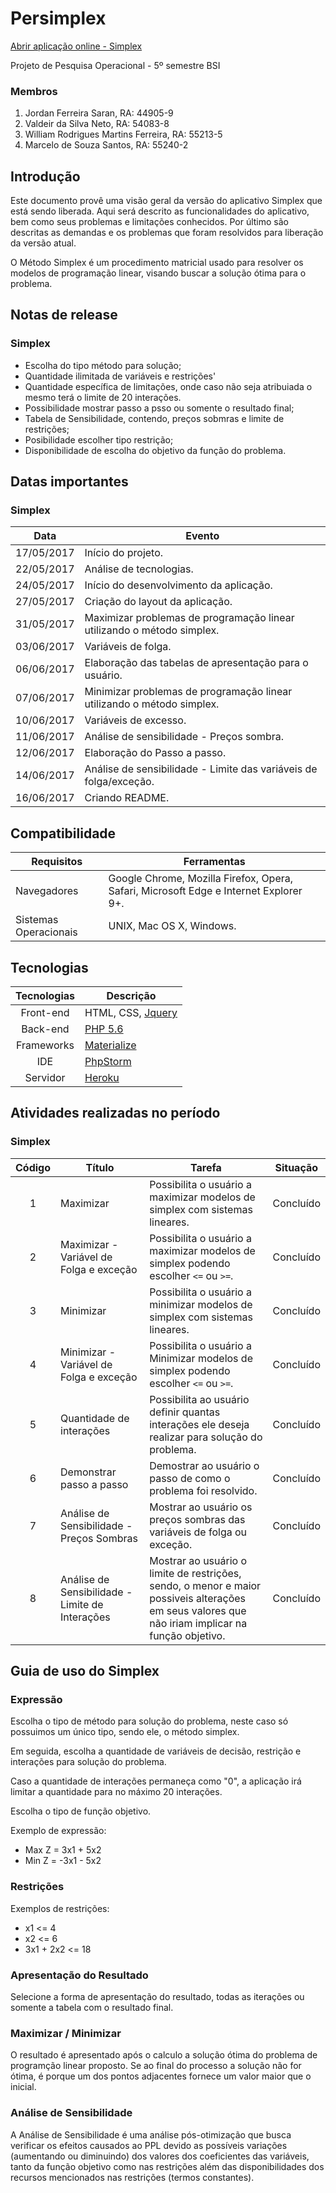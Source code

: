 # Persimplex

[Abrir aplicação online - Simplex](http://persimplex.herokuapp.com)

Projeto de Pesquisa Operacional - 5º semestre BSI

### Membros
1. Jordan Ferreira Saran, RA: 44905-9
2. Valdeir da Silva Neto, RA: 54083-8
3. William Rodrigues Martins Ferreira, RA: 55213-5
4. Marcelo de Souza Santos, RA: 55240-2

## Introdução
Este documento provê uma visão geral da versão do aplicativo Simplex que está sendo liberada.
Aqui será descrito as funcionalidades do aplicativo, bem como seus problemas e limitações conhecidos.
Por último são descritas as demandas e os problemas que foram resolvidos para liberação da versão atual.

O Método Simplex é um procedimento matricial usado para resolver os modelos de
programação linear, visando buscar a solução ótima para o problema.

## Notas de release

### Simplex

* Escolha do tipo método para solução;
* Quantidade ilimitada de variáveis e restrições'
* Quantidade específica de limitações, onde caso não seja atribuiada o mesmo terá o limite de 20 interações.
* Possibilidade mostrar passo a psso  ou somente o resultado final;
* Tabela de Sensibilidade, contendo, preços sobmras e limite de restrições;
* Posibilidade escolher tipo restrição;
* Disponibilidade de escolha do objetivo da função do problema.

## Datas importantes

### Simplex

| Data  | Evento    |
|:-----:|-----------|
| 17/05/2017    | Início do projeto.   |
| 22/05/2017    | Análise de tecnologias.   |
| 24/05/2017    | Início do desenvolvimento da aplicação.   |
| 27/05/2017    | Criação do layout da aplicação.  |
| 31/05/2017    | Maximizar problemas de programação linear utilizando o método simplex.  |
| 03/06/2017    | Variáveis de folga.  |
| 06/06/2017    | Elaboração das tabelas de apresentação para o usuário.  |
| 07/06/2017    | Minimizar problemas de programação linear utilizando o método simplex.  |
| 10/06/2017    | Variáveis de excesso.  |
| 11/06/2017    | Análise de sensibilidade - Preços sombra.  |
| 12/06/2017    | Elaboração do Passo a passo.  |
| 14/06/2017    | Análise de sensibilidade - Limite das variáveis de folga/exceção.  |
| 16/06/2017    | Criando README.  |


## Compatibilidade

| Requisitos    | Ferramentas   |
|---------------|---------------|
| Navegadores   | Google Chrome, Mozilla Firefox, Opera, Safari, Microsoft Edge e Internet Explorer 9+.     |
| Sistemas Operacionais     | UNIX, Mac OS X, Windows.    |

## Tecnologias

| Tecnologias   | Descrição |
|:-------------:|-----------|
| Front-end | HTML, CSS, [Jquery](https://jquery.com) |
| Back-end  | [PHP 5.6](https://secure.php.net/downloads.php#v5.6.30)  |
| Frameworks    | [Materialize](http://materializecss.com) |
| IDE    | [PhpStorm](https://www.jetbrains.com/phpstorm/)     |
| Servidor  | [Heroku](https://www.heroku.com/)    |

## Atividades realizadas no período

### Simplex

| Código    | Título    | Tarefa    | Situação  |
|:---------:|-----------|-----------|:---------:|
| 1 | Maximizar  |  Possibilita o usuário a maximizar modelos de simplex com sistemas lineares.   | Concluído 
| 2 | Maximizar - Variável de Folga e exceção   | Possibilita o usuário a maximizar modelos de simplex podendo escolher `<=` ou `>=`.  | Concluído ||
| 3 | Minimizar   | Possibilita o usuário a minimizar modelos de simplex com sistemas lineares.  | Concluído |
| 4 | Minimizar - Variável de Folga e exceção   | Possibilita o usuário a Minimizar modelos de simplex podendo escolher `<=` ou `>=`.  | Concluído ||
| 5 | Quantidade de interações     | Possibilita ao usuário definir quantas interações ele deseja realizar para solução do problema.     | Concluído     |
| 6 | Demonstrar passo a passo      | Demostrar ao usuário o passo de como o problema foi resolvido.     | Concluído     |
| 7 | Análise de Sensibilidade - Preços Sombras     | Mostrar ao usuário os preços sombras das variáveis de folga ou exceção.     | Concluído     |
| 8 | Análise de Sensibilidade - Limite de Interações     | Mostrar ao usuário o limite de restrições, sendo, o menor e maior possiveis alterações em seus valores que não iriam implicar na função objetivo.     | Concluído     |

## Guia de uso do Simplex

### Expressão

Escolha o tipo de método para solução do problema, neste caso só possuimos um único tipo, sendo ele, o método simplex.

Em seguida, escolha a quantidade de variáveis de decisão, restrição e interações para solução do problema.

Caso a quantidade de interações permaneça como "0", a aplicação irá limitar a quantidade para no máximo 20 interações.
 
Escolha o tipo de função objetivo.  
  
Exemplo de expressão:

* Max Z = 3x1 + 5x2
* Min Z = -3x1 - 5x2

### Restrições

Exemplos de restrições:

* x1 <= 4
* x2 <= 6
* 3x1 + 2x2 <= 18

### Apresentação do Resultado
Selecione a forma de apresentação do resultado, todas as iterações ou somente a tabela com o resultado final.

### Maximizar / Minimizar
O resultado é apresentado após o calculo a solução ótima do problema de programção linear proposto.
Se ao final do processo a solução não for ótima, é porque um dos pontos adjacentes fornece um valor
maior que o inicial.

### Análise de Sensibilidade
A Análise de Sensibilidade é uma análise pós-otimização que busca verificar os efeitos causados
ao PPL devido as possíveis variações (aumentando ou diminuindo) dos valores dos coeficientes das
variáveis, tanto da função objetivo como nas restrições além das disponibilidades dos recursos
mencionados nas restrições (termos constantes).